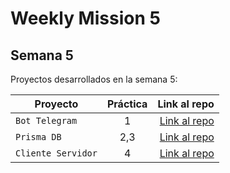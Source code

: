 # Weekly Mission 5

## Semana 5 

Proyectos desarrollados en la semana 5:

| Proyecto | Práctica | Link al repo |
| ------------- |:-------------:| -----:|
|`Bot Telegram`|1|[Link al repo](https://github.com/GustavoLira-ChE/fizzbuxx-refactoring-project)|
|`Prisma DB`|2,3|[Link al repo](https://github.com/GustavoLira-ChE/api-express-db)|
|`Cliente Servidor`|4|[Link al repo]()|

